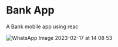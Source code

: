 # Bank App

A Bank mobile app using reac

![WhatsApp Image 2023-02-17 at 14 08 53](https://user-images.githubusercontent.com/82295321/222924263-f5424c60-d744-4002-b6b7-dbc5d0355e69.jpeg)

